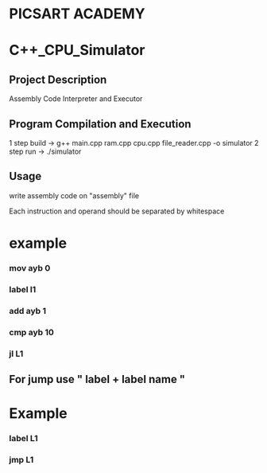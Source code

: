  
# PICSART ACADEMY

#  C++_CPU_Simulator
 


## Project Description

 Assembly Code Interpreter and Executor

## Program Compilation and Execution

1 step build -> g++ main.cpp ram.cpp cpu.cpp file_reader.cpp -o simulator
2 step run -> ./simulator

## Usage

write assembly code on  "assembly" file

Each instruction and operand should be separated by whitespace

# example

### mov ayb 0
### label l1
### add ayb 1
### cmp ayb 10
### jl L1

## For jump use  " label + label name " 

# Example 

### label L1
### jmp L1


